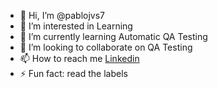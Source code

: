 - 👋 Hi, I’m @pablojvs7
- 👀 I’m interested in Learning
- 🌱 I’m currently learning Automatic QA Testing
- 💞️ I’m looking to collaborate on QA Testing
- 📫 How to reach me [Linkedin](https://www.linkedin.com/in/pablo-villeda-seo-social-media/) 
- ⚡ Fun fact: read the labels

<!---
pablojvs7/pablojvs7 is a ✨ special ✨ repository because its `README.md` (this file) appears on your GitHub profile.
You can click the Preview link to take a look at your changes.
--->
